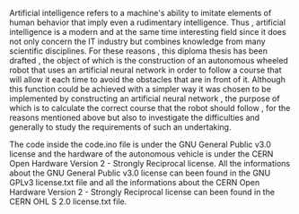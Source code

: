 Artificial intelligence refers to a machine's ability to imitate elements of human behavior that imply even a rudimentary intelligence. Thus , artificial intelligence is a modern and at the same time interesting field since it does not only concern the IT industry but combines knowledge from many scientific disciplines. For these reasons , this diploma thesis has been drafted , the object of which is the construction of an autonomous wheeled robot that uses an artificial neural network in order to follow a course that will allow it each time to avoid the obstacles that are in front of it. Although this function could be achieved with a simpler way it was chosen to be implemented by constructing an artificial neural network , the purpose of which is to calculate the correct course that the robot should follow , for the reasons mentioned above but also to investigate the difficulties and generally to study the requirements of such an undertaking.

The code inside the code.ino file is under the GNU General Public v3.0 license and the hardware of the autonomous vehicle is under the CERN Open Hardware Version 2 - Strongly Reciprocal license. All the informations about the GNU General Public v3.0 license can been found in the GNU GPLv3 license.txt file and all the informations about the CERN Open Hardware Version 2 - Strongly Reciprocal license can been found in the CERN OHL S 2.0 license.txt file.
